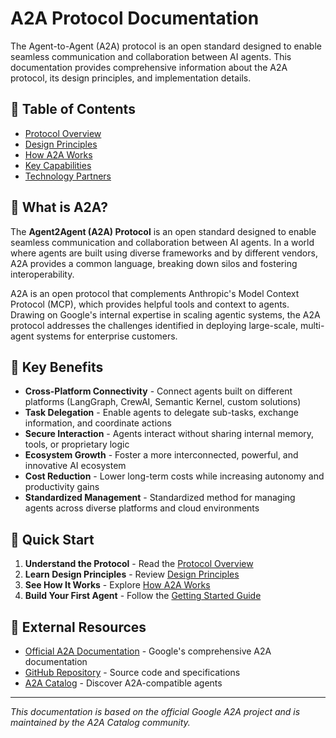 # A2A Protocol Documentation

The Agent-to-Agent (A2A) protocol is an open standard designed to enable seamless communication and collaboration between AI agents. This documentation provides comprehensive information about the A2A protocol, its design principles, and implementation details.

## 📖 Table of Contents

- [Protocol Overview](./overview.md)
- [Design Principles](./design-principles.md)
- [How A2A Works](./how-it-works.md)
- [Key Capabilities](./key-capabilities.md)
- [Technology Partners](./partners.md)

## 🎯 What is A2A?

The **Agent2Agent (A2A) Protocol** is an open standard designed to enable seamless communication and collaboration between AI agents. In a world where agents are built using diverse frameworks and by different vendors, A2A provides a common language, breaking down silos and fostering interoperability.

A2A is an open protocol that complements Anthropic's Model Context Protocol (MCP), which provides helpful tools and context to agents. Drawing on Google's internal expertise in scaling agentic systems, the A2A protocol addresses the challenges identified in deploying large-scale, multi-agent systems for enterprise customers.

## 🌟 Key Benefits

- **Cross-Platform Connectivity** - Connect agents built on different platforms (LangGraph, CrewAI, Semantic Kernel, custom solutions)
- **Task Delegation** - Enable agents to delegate sub-tasks, exchange information, and coordinate actions
- **Secure Interaction** - Agents interact without sharing internal memory, tools, or proprietary logic
- **Ecosystem Growth** - Foster a more interconnected, powerful, and innovative AI ecosystem
- **Cost Reduction** - Lower long-term costs while increasing autonomy and productivity gains
- **Standardized Management** - Standardized method for managing agents across diverse platforms and cloud environments

## 🚀 Quick Start

1. **Understand the Protocol** - Read the [Protocol Overview](./overview.md)
2. **Learn Design Principles** - Review [Design Principles](./design-principles.md)
3. **See How It Works** - Explore [How A2A Works](./how-it-works.md)
4. **Build Your First Agent** - Follow the [Getting Started Guide](../guides/getting-started.md)

## 🔗 External Resources

- [Official A2A Documentation](https://google-a2a.github.io/A2A/latest/) - Google's comprehensive A2A documentation
- [GitHub Repository](https://github.com/google-a2a/A2A) - Source code and specifications
- [A2A Catalog](https://a2a-catalog.com) - Discover A2A-compatible agents

---

*This documentation is based on the official Google A2A project and is maintained by the A2A Catalog community.* 